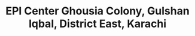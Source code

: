 ---
title: "EPI Center Ghousia Colony, Gulshan Iqbal, District East, Karachi"
url: /karachi/epi-center-ghousia-colony-gulshan-iqbal-district-east-karachi/
shop: medical supply
---
